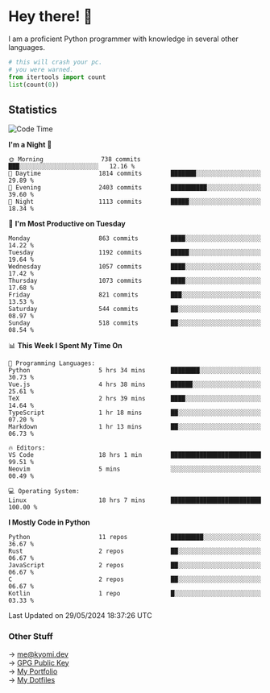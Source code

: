 # Hey there! 👋

I am a proficient Python programmer with knowledge in several other languages.

```py
# this will crash your pc.
# you were warned.
from itertools import count
list(count(0))
```

## Statistics
<!--START_SECTION:waka-->
![Code Time](http://img.shields.io/badge/Code%20Time-1%2C117%20hrs%2057%20mins-blue)

**I'm a Night 🦉** 

```text
🌞 Morning                738 commits         ███░░░░░░░░░░░░░░░░░░░░░░   12.16 % 
🌆 Daytime                1814 commits        ███████░░░░░░░░░░░░░░░░░░   29.89 % 
🌃 Evening                2403 commits        ██████████░░░░░░░░░░░░░░░   39.60 % 
🌙 Night                  1113 commits        █████░░░░░░░░░░░░░░░░░░░░   18.34 % 
```
📅 **I'm Most Productive on Tuesday** 

```text
Monday                   863 commits         ████░░░░░░░░░░░░░░░░░░░░░   14.22 % 
Tuesday                  1192 commits        █████░░░░░░░░░░░░░░░░░░░░   19.64 % 
Wednesday                1057 commits        ████░░░░░░░░░░░░░░░░░░░░░   17.42 % 
Thursday                 1073 commits        ████░░░░░░░░░░░░░░░░░░░░░   17.68 % 
Friday                   821 commits         ███░░░░░░░░░░░░░░░░░░░░░░   13.53 % 
Saturday                 544 commits         ██░░░░░░░░░░░░░░░░░░░░░░░   08.97 % 
Sunday                   518 commits         ██░░░░░░░░░░░░░░░░░░░░░░░   08.54 % 
```


📊 **This Week I Spent My Time On** 

```text
💬 Programming Languages: 
Python                   5 hrs 34 mins       ████████░░░░░░░░░░░░░░░░░   30.73 % 
Vue.js                   4 hrs 38 mins       ██████░░░░░░░░░░░░░░░░░░░   25.61 % 
TeX                      2 hrs 39 mins       ████░░░░░░░░░░░░░░░░░░░░░   14.64 % 
TypeScript               1 hr 18 mins        ██░░░░░░░░░░░░░░░░░░░░░░░   07.20 % 
Markdown                 1 hr 13 mins        ██░░░░░░░░░░░░░░░░░░░░░░░   06.73 % 

🔥 Editors: 
VS Code                  18 hrs 1 min        █████████████████████████   99.51 % 
Neovim                   5 mins              ░░░░░░░░░░░░░░░░░░░░░░░░░   00.49 % 

💻 Operating System: 
Linux                    18 hrs 7 mins       █████████████████████████   100.00 % 
```

**I Mostly Code in Python** 

```text
Python                   11 repos            █████████░░░░░░░░░░░░░░░░   36.67 % 
Rust                     2 repos             ██░░░░░░░░░░░░░░░░░░░░░░░   06.67 % 
JavaScript               2 repos             ██░░░░░░░░░░░░░░░░░░░░░░░   06.67 % 
C                        2 repos             ██░░░░░░░░░░░░░░░░░░░░░░░   06.67 % 
Kotlin                   1 repo              █░░░░░░░░░░░░░░░░░░░░░░░░   03.33 % 
```




 Last Updated on 29/05/2024 18:37:26 UTC
<!--END_SECTION:waka-->

### Other Stuff

→ [me@kyomi.dev](mailto:me@kyomi.dev)\
→ [GPG Public Key](https://github.com/bitterteriyaki.gpg)\
→ [My Portfolio](https://kyomi.dev)\
→ [My Dotfiles](https://github.com/bitterteriyaki/dotfiles)
